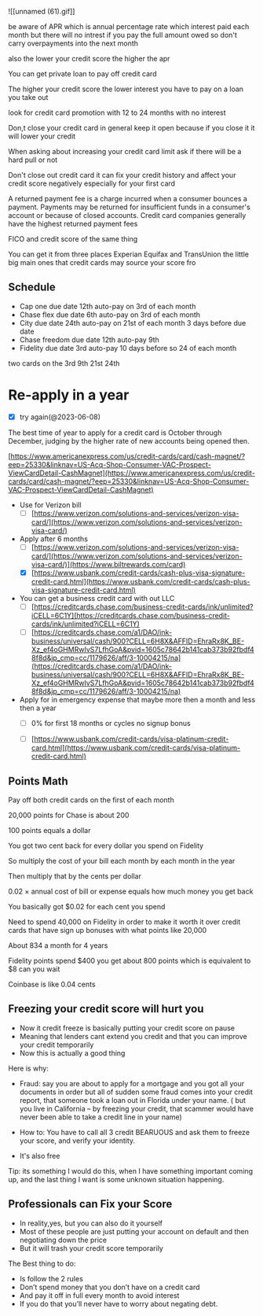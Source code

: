 ![[unnamed (61).gif]]

be aware of APR which is annual percentage rate which interest paid each month but there will no intrest if you pay the full amount owed so don't carry overpayments into the next month  
  
also the lower your credit score the higher the apr  

You can get private loan to pay off credit card



The higher your credit score the lower interest you have to pay on a loan you take out  
  
look for credit card promotion with 12 to 24 months with no interest  
  
Don,t close your credit card in general keep it open because if you close it it will lower your credit


When asking about increasing your credit card limit ask if there will be a hard pull or not  
  
  
Don't close out credit card it can fix your credit history and affect your credit score negatively especially for your first card



  
  
A returned payment fee is a charge incurred when a consumer bounces a payment. Payments may be returned for insufficient funds in a consumer's account or because of closed accounts. Credit card companies generally have the highest returned payment fees


FICO and credit score of the same thing  
  
  
You can get it from three places Experian Equifax and TransUnion the little big main ones that credit cards may source your score fro

## Schedule 
- Cap one due date 12th auto-pay on 3rd of each month 
- Chase flex due date 6th auto-pay on 3rd of each month 
- City due date 24th auto-pay on 21st of each month 3 days before due date  
- Chase freedom due date 12th auto-pay 9th  
- Fidelity due date 3rd auto-pay 10 days before so 24 of each month

two cards on the 3rd 
9th
21st 
24th



# Re-apply in a year
- [x] try again(@2023-06-08)

The best time of year to apply for a credit card is October through December, judging by the higher rate of new accounts being opened then.

[https://www.americanexpress.com/us/credit-cards/card/cash-magnet/?eep=25330&linknav=US-Acq-Shop-Consumer-VAC-Prospect-ViewCardDetail-CashMagnet](https://www.americanexpress.com/us/credit-cards/card/cash-magnet/?eep=25330&linknav=US-Acq-Shop-Consumer-VAC-Prospect-ViewCardDetail-CashMagnet)

- Use for Verizon bill
	- [ ] [https://www.verizon.com/solutions-and-services/verizon-visa-card/](https://www.verizon.com/solutions-and-services/verizon-visa-card/)

- Apply after 6 months
	- [ ] [https://www.verizon.com/solutions-and-services/verizon-visa-card/](https://www.verizon.com/solutions-and-services/verizon-visa-card/)](https://www.biltrewards.com/card)
	- [x] [https://www.usbank.com/credit-cards/cash-plus-visa-signature-credit-card.html](https://www.usbank.com/credit-cards/cash-plus-visa-signature-credit-card.html)

- You can get a business credit card with out LLC
	- [ ] [https://creditcards.chase.com/business-credit-cards/ink/unlimited?iCELL=6C1Y](https://creditcards.chase.com/business-credit-cards/ink/unlimited?iCELL=6C1Y)
	- [ ] [https://creditcards.chase.com/a1/DAO/ink-business/universal/cash/900?CELL=6H8X&AFFID=EhraRx8K_BE-Xz_ef4oGHMRwIvS7LfhGoA&pvid=1605c78642b141cab373b92fbdf48f8d&jp_cmp=cc/1179626/aff/3-10004215/na](https://creditcards.chase.com/a1/DAO/ink-business/universal/cash/900?CELL=6H8X&AFFID=EhraRx8K_BE-Xz_ef4oGHMRwIvS7LfhGoA&pvid=1605c78642b141cab373b92fbdf48f8d&jp_cmp=cc/1179626/aff/3-10004215/na)
	
- Apply for in emergency expense that maybe more then a month and less then a year
	- [ ] 0% for first 18 months or cycles no signup bonus
	- [ ] [https://www.usbank.com/credit-cards/visa-platinum-credit-card.html](https://www.usbank.com/credit-cards/visa-platinum-credit-card.html)


## Points Math
Pay off both credit cards on the first of each month  
  
  
20,000 points for Chase is about 200  
  
  
100 points equals a dollar  
  
You got two cent back for every dollar you spend on Fidelity  
  
  
So multiply the cost of your bill each month by each month in the year  
  
  
Then multiply that by the cents per dollar  
  
  
0.02 × annual cost of bill or expense equals how much money you get back  
  
  
You basically got $0.02 for each cent you spend  
  
  
Need to spend 40,000 on Fidelity in order to make it worth it over credit cards that have sign up bonuses with what points like 20,000  
  
  
About 834 a month for 4 years  
  
  
Fidelity points spend $400 you get about 800 points which is equivalent to $8 can you wait  
  
  
Coinbase is like 0.04 cents




## Freezing your credit score will hurt you  
- Now it credit freeze is basically putting your credit score on pause  
- Meaning that lenders cant extend you credit and that you can improve your credit temporarily  
- Now this is actually a good thing  
  
Here is why:  
- Fraud: say you are about to apply for a mortgage and you got all your documents in order but all of sudden some fraud comes into your credit report, that someone took a loan out in Florida under your name. ( but you live in California – by freezing your credit, that scammer would have never been able to take a credit line in your name)  
  
- How to: You have to call all 3 credit BEARUOUS and ask them to freeze your score, and verify your identity.  
- It's also free  
  
Tip: its something I would do this, when I have something important coming up, and the last thing I want is some unknown situation happening.


## Professionals can Fix your Score  
- In reality,yes, but you can also do it yourself  
- Most of these people are just putting your account on default and then negotiating down the price  
- But it will trash your credit score temporarily  
  
The Best thing to do:  
- Is follow the 2 rules  
- Don’t spend money that you don’t have on a credit card  
- And pay it off in full every month to avoid interest  
- If you do that you’ll never have to worry about negating debt.